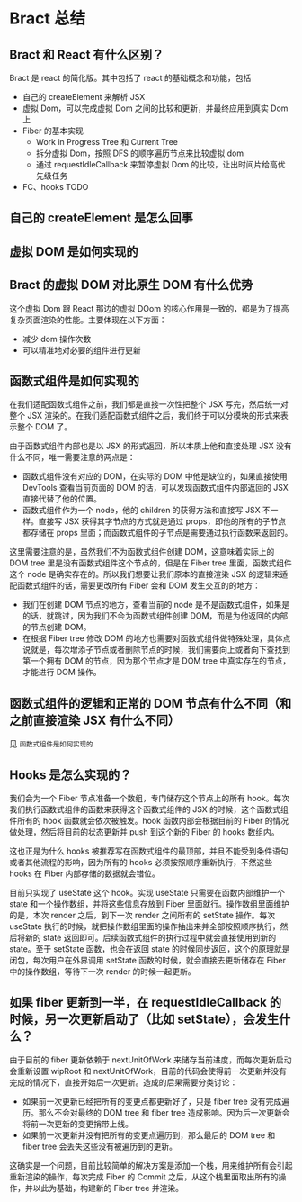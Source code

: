 # Bract 总结

## Bract 和 React 有什么区别？
Bract 是 react 的简化版。其中包括了 react 的基础概念和功能，包括
- 自己的 createElement 来解析 JSX
- 虚拟 Dom，可以完成虚拟 Dom 之间的比较和更新，并最终应用到真实 Dom 上
- Fiber 的基本实现
  - Work in Progress Tree 和 Current Tree
  - 拆分虚拟 Dom，按照 DFS 的顺序遍历节点来比较虚拟 dom
  - 通过 requestIdleCallback 来暂停虚拟 Dom 的比较，让出时间片给高优先级任务
- FC、hooks TODO

## 自己的 createElement 是怎么回事



## 虚拟 DOM 是如何实现的


## Bract 的虚拟 DOM 对比原生 DOM 有什么优势
这个虚拟 Dom 跟 React 那边的虚拟 DOom 的核心作用是一致的，都是为了提高复杂页面渲染的性能。主要体现在以下方面：
- 减少 dom 操作次数
- 可以精准地对必要的组件进行更新

## 函数式组件是如何实现的
在我们适配函数式组件之前，我们都是直接一次性把整个 JSX 写完，然后统一对整个 JSX 渲染的。在我们适配函数式组件之后，我们终于可以分模块的形式来表示整个 DOM 了。

由于函数式组件内部也是以 JSX 的形式返回，所以本质上他和直接处理 JSX 没有什么不同，唯一需要注意的两点是：
- 函数式组件没有对应的 DOM，在实际的 DOM 中他是缺位的，如果直接使用 DevTools 查看当前页面的 DOM 的话，可以发现函数式组件内部返回的 JSX 直接代替了他的位置。
- 函数式组件作为一个 node，他的 children 的获得方法和直接写 JSX 不一样。直接写 JSX 获得其字节点的方式就是通过 props，即他的所有的子节点都存储在 props 里面；而函数式组件的子节点是需要通过执行函数来返回的。

这里需要注意的是，虽然我们不为函数式组件创建 DOM，这意味着实际上的 DOM tree 里是没有函数式组件这个节点的，但是在 Fiber tree 里面，函数式组件这个 node 是确实存在的。所以我们想要让我们原本的直接渲染 JSX 的逻辑来适配函数式组件的话，需要更改所有 Fiber 会和 DOM 发生交互的的地方：
- 我们在创建 DOM 节点的地方，查看当前的 node 是不是函数式组件，如果是的话，就跳过，因为我们不会为函数式组件创建 DOM，而是为他返回的内部的节点创建 DOM。
- 在根据 Fiber tree 修改 DOM 的地方也需要对函数式组件做特殊处理，具体点说就是，每次增添子节点或者删除节点的时候，我们需要向上或者向下查找到第一个拥有 DOM 的节点，因为那个节点才是 DOM  tree 中真实存在的节点，才能进行 DOM 操作。

## 函数式组件的逻辑和正常的 DOM 节点有什么不同（和之前直接渲染 JSX 有什么不同）
见 `函数式组件是如何实现的`

## Hooks 是怎么实现的？
我们会为一个 Fiber 节点准备一个数组，专门储存这个节点上的所有 hook。每次我们执行函数式组件的函数来获得这个函数式组件的 JSX 的时候，这个函数式组件所有的 hook 函数就会依次被触发。hook 函数内部会根据目前的 Fiber 的情况做处理，然后将目前的状态更新并 push 到这个新的 Fiber 的 hooks 数组内。

这也正是为什么 hooks 被推荐写在函数式组件的最顶部，并且不能受到条件语句或者其他流程的影响，因为所有的 hooks 必须按照顺序重新执行，不然这些 hooks 在 Fiber 内部存储的数据就会错位。

目前只实现了 useState 这个 hook。实现 useState 只需要在函数内部维护一个 state 和一个操作数组，并将这些信息存放到 Fiber 里面就行。操作数组里面维护的是，本次 render 之后，到下一次 render 之间所有的 setState 操作。每次 useState 执行的时候，就把操作数组里面的操作抽出来并全部按照顺序执行，然后将新的 state 返回即可。后续函数式组件的执行过程中就会直接使用到新的 state。至于 setState 函数，也会在返回 state 的时候同步返回，这个的原理就是闭包，每次用户在外界调用 setState 函数的时候，就会直接去更新储存在 Fiber 中的操作数组，等待下一次 render 的时候一起更新。

## 如果 fiber 更新到一半，在 requestIdleCallback 的时候，另一次更新启动了（比如 setState），会发生什么？
由于目前的 fiber 更新依赖于 nextUnitOfWork 来储存当前进度，而每次更新启动会重新设置 wipRoot 和 nextUnitOfWork，目前的代码会使得前一次更新并没有完成的情况下，直接开始后一次更新。造成的后果需要分类讨论：
- 如果前一次更新已经把所有的变更点都更新好了，只是 fiber tree 没有完成遍历。那么不会对最终的 DOM tree 和 fiber tree 造成影响。因为后一次更新会将前一次更新的变更捎带上线。
- 如果前一次更新并没有把所有的变更点遍历到，那么最后的 DOM tree 和 fiber tree 会丢失这些没有被遍历到的更新。

这确实是一个问题，目前比较简单的解决方案是添加一个栈，用来维护所有会引起重新渲染的操作，每次完成 Fiber 的 Commit 之后，从这个栈里面取出所有的操作，并以此为基础，构建新的 Fiber tree 并渲染。